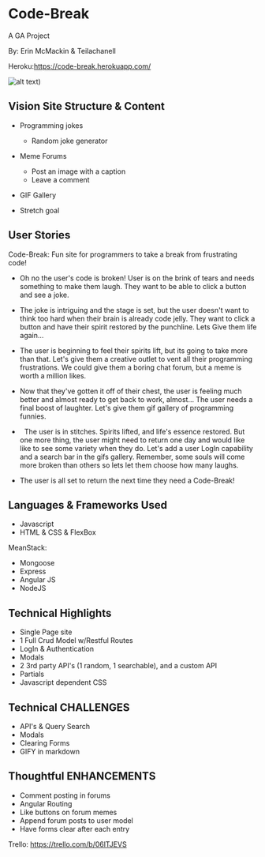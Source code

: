 # Code-Break
 A GA Project

 By: Erin McMackin & Teilachanell

Heroku:https://code-break.herokuapp.com/

![alt text](https://media.giphy.com/media/dNgK7Ws7y176U/giphy.gif))

## Vision Site Structure & Content
  * Programming jokes
    - Random joke generator

  * Meme Forums
    - Post an image with a caption
    - Leave a comment

 *  GIF Gallery
   - Stretch goal

## User Stories
Code-Break: Fun site for programmers to take a break from frustrating code!

* Oh no the user's code is broken! User is on the brink of tears and needs something to make them laugh. They want to be able to click a button and see a joke.

* The joke is intriguing and the stage is set, but the user doesn't want to think too hard when their brain is already code jelly. They want to click a button and have their spirit restored by the punchline. Lets Give them life again...

* The user is beginning to feel their spirits lift, but its going to take more than that. Let's give them a creative outlet to vent all their programming frustrations. We could give them a boring chat forum, but a meme is worth a million likes.

* Now that they've gotten it off of their chest, the user is feeling much better and almost ready to get back to work, almost... The user needs a final boost of laughter. Let's give them gif gallery of programming funnies.

*  <img src="(https://media2.giphy.com/media/3ohryou6kbKdobhYM8/giphy.gif" width="5" height="5"> The user is in stitches. Spirits lifted, and life's essence restored. But one more thing, the user might need to return one day and would like like to see some variety when they do. Let's add a user LogIn capability and a search bar in the gifs gallery. Remember, some souls will come more broken than others so lets let them choose how many laughs.

* The user is all set to return the next time they need a Code-Break!



## Languages & Frameworks Used
  * Javascript
  * HTML & CSS & FlexBox

MeanStack:
  * Mongoose
  * Express
  * Angular JS
  * NodeJS


## Technical Highlights
  * Single Page site
  * 1 Full Crud Model w/Restful Routes
  * LogIn & Authentication
  * Modals
  * 2 3rd party API's (1 random, 1 searchable), and a custom API
  * Partials
  * Javascript dependent CSS


## Technical CHALLENGES
  * API's & Query Search
  * Modals
  * Clearing Forms
  * GIFY in markdown


## Thoughtful ENHANCEMENTS
  * Comment posting in forums
  * Angular Routing
  * Like buttons on forum memes
  * Append forum posts to user model
  * Have forms clear after each entry

Trello: https://trello.com/b/06lTJEVS
